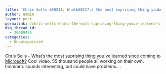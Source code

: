 ```yaml
---
title: 'Chris Sells &#8211; What&#8217;s the most suprising thing you&#8217;ve learned since coming to Microsoft?'
author: admin
layout: post
permalink: /chris-sells-whats-the-most-suprising-thing-youve-learned-since-coming-to-microsoft/
dsq_thread_id:
  - 26009475
categories:
  - Uncategorized
---
```

[Chris Sells &#8211; What&#8217;s the most suprising thing you&#8217;ve learned since coming to Microsoft?][1] Cool video. 55 thousand people all working on their own. hmmmm. sounds interesting, but could have problems&#8230;.

 [1]: http://channel9.msdn.com/ShowPost.aspx?PostID=5219